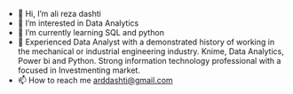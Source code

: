 - 👋 Hi, I’m ali reza dashti
- 👀 I’m interested in Data Analytics
- 🌱 I’m currently learning SQL and python
- 💞️ Experienced Data Analyst with a demonstrated history of working in the mechanical or industrial engineering industry.
      Knime, Data Analytics, Power bi and Python.
      Strong information technology professional with a focused in Investmenting market.
- 📫 How to reach me arddashti@gmail.com
<!---
arddashti/arddashti is a ✨ special ✨ repository because its `README.md` (this file) appears on your GitHub profile.
You can click the Preview link to take a look at your changes.
--->

